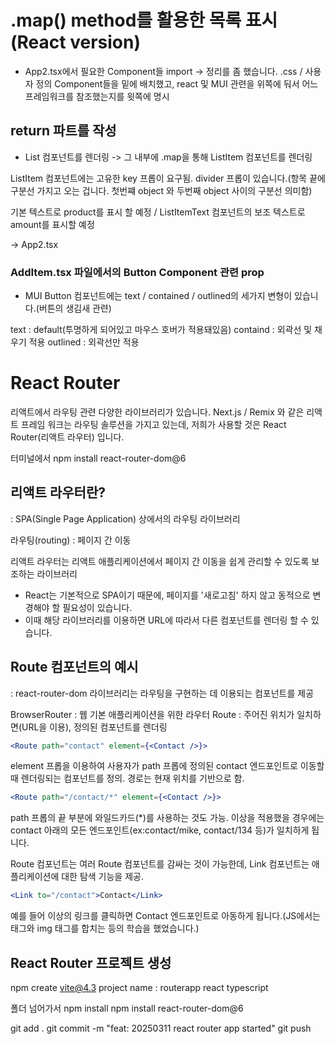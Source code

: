 # .map() method를 활용한 목록 표시(React version)

- App2.tsx에서 필요한 Component들 import -> 정리를 좀 했습니다. .css / 사용자
정의 Component들을 밑에 배치했고, react 및 MUI 관련을 위쪽에 둬서 어느
프레임워크를 참조했는지를 윗쪽에 명시

## return 파트를 작성

- List 컴포넌트를 렌더링 -> 그 내부에 .map을 통해 ListItem 컴포넌트를 렌더링

ListItem 컴포넌트에는 고유한 key 프롭이 요구됨. divider 프롭이 있습니다.(항목
끝에 구분선 가지고 오는 겁니다. 첫번쨰 object 와 두번째 object 사이의 구분선
의미함)

기본 텍스트로 product를 표시 할 예정 / ListItemText 컴포넌트의 보조 텍스트로
amount를 표시할 예정

-> App2.tsx

### AddItem.tsx 파일에서의 Button Component 관련 prop

- MUI Button 컴포넌트에는 text / contained / outlined의 세가지 변형이
있습니다.(버튼의 생김새 관련)

text : default(투명하게 되어있고 마우스 호버가 적용돼있음)
containd : 외곽선 및 채우기 적용
outlined : 외곽선만 적용

# React Router

리액트에서 라우팅 관련 다양한 라이브러리가 있습니다. Next.js / Remix 와 같은
리액트 프레임 워크는 라우팅 솔루션을 가지고 있는데, 저희가 사용할 것은 React
Router(리액트 라우터) 입니다.

터미널에서
npm install react-router-dom@6

## 리액트 라우터란?

: SPA(Single Page Application) 상에서의 라우팅 라이브러리

라우팅(routing) : 페이지 간 이동 

리액트 라우터는 리액트 애플리케이션에서 페이지 간 이동을 쉽게 관리할 수 있도록
보조하는 라이브러리

- React는 기본적으로 SPA이기 때문에, 페이지를 '새로고침' 하지 않고 동적으로
변경해야 할 필요성이 있습니다.
- 이때 해당 라이브러리를 이용하면 URL에 따라서 다른 컴포넌트를 렌더링 할 수
있습니다.

## Route 컴포넌트의 예시

: react-router-dom 라이브러리는 라우팅을 구현하는 데 이용되는 컴포넌트를 제공

BrowserRouter : 웹 기본 애플리케이션을 위한 라우터
Route : 주어진 위치가 일치하면(URL을 이용), 정의된 컴포넌트를 렌더링

```jsx
<Route path="contact" element={<Contact />}>
```

element 프롭을 이용하여 사용자가 path 프롭에 정의된 contact 엔드포인트로
이동할 때 렌더링되는 컴포넌트를 정의. 경로는 현재 위치를 기반으로 함.

```jsx
<Route path="/contact/*" element={<Contact />}>
```
path 프롭의 끝 부분에 와일드카드(*)를 사용하는 것도 가능.
이상을 적용했을 경우에는 contact 아래의 모든 엔드포인트(ex:contact/mike,
contact/134 등)가 일치하게 됩니다.

Route 컴포넌트는 여러 Route 컴포넌트를 감싸는 것이 가능한데, Link 컴포넌트는
애플리케이션에 대한 탐색 기능을 제공.

```jsx
<Link to="/contact">Contact</Link>
```
예를 들어 이상의 링크를 클릭하면 Contact 엔드포인트로 아동하게 됩니다.(JS에서는
<a>태그와 img 태그를 합치는 등의 학습을 했었습니다.)


## React Router 프로젝트 생성
npm create vite@4.3
project name : routerapp
react
typescript

폴더 넘어가서
npm install
npm install react-router-dom@6

git add .
git commit -m "feat: 20250311 react router app started"
git push